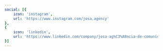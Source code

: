 ```yaml
---
social: [{
    icon: 'instagram',
    url: 'https://www.instagram.com/josa.agency'
},
{
    icon: 'linkedin',
    url: 'https://www.linkedin.com/company/josa-ag%C3%A8ncia-de-comunicaci%C3%B3/'
}]
---
```

